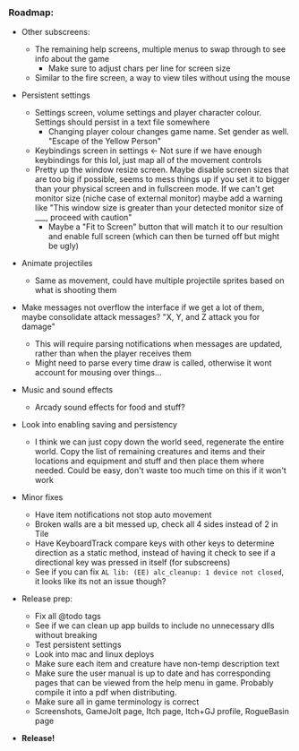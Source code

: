 ### **Roadmap:**
 * Other subscreens:
    * The remaining help screens, multiple menus to swap through to see info about the game
      * Make sure to adjust chars per line for screen size
    * Similar to the fire screen, a way to view tiles without using the mouse

 * Persistent settings
    * Settings screen, volume settings and player character colour. Settings should persist in a text file somewhere
      * Changing player colour changes game name. Set gender as well. "Escape of the Yellow Person"
    * Keybindings screen in settings <- Not sure if we have enough keybindings for this lol, just map all of the movement controls
    * Pretty up the window resize screen. Maybe disable screen sizes that are too big if possible, seems to mess things up if you set it to bigger than your physical screen and in fullscreen mode. If we can't get monitor size (niche case of external monitor) maybe add a warning like "This window size is greater than your detected monitor size of ___, proceed with caution"
      * Maybe a "Fit to Screen" button that will match it to our resultion and enable full screen (which can then be turned off but might be ugly)

 * Animate projectiles
    * Same as movement, could have multiple projectile sprites based on what is shooting them

 * Make messages not overflow the interface if we get a lot of them, maybe consolidate attack messages? "X, Y, and Z attack you for <combined> damage"
    * This will require parsing notifications when messages are updated, rather than when the player receives them
    * Might need to parse every time draw is called, otherwise it wont account for mousing over things...

 * Music and sound effects
    * Arcady sound effects for food and stuff?

 * Look into enabling saving and persistency
    * I think we can just copy down the world seed, regenerate the entire world. Copy the list of remaining creatures and items and their locations and equipment and stuff and then place them where needed. Could be easy, don't waste too much time on this if it won't work

 * Minor fixes
   * Have item notifications not stop auto movement
   * Broken walls are a bit messed up, check all 4 sides instead of 2 in Tile
   * Have KeyboardTrack compare keys with other keys to determine direction as a static method, instead of having it check to see if a directional key was pressed in itself (for subscreens)
   * See if you can fix `AL lib: (EE) alc_cleanup: 1 device not closed`, it looks like its not an issue though?

 * Release prep:
   * Fix all @todo tags
   * See if we can clean up app builds to include no unnecessary dlls without breaking
   * Test persistent settings
   * Look into mac and linux deploys
   * Make sure each item and creature have non-temp description text
   * Make sure the user manual is up to date and has corresponding pages that can be viewed from the help menu in game. Probably compile it into a pdf when distributing.
   * Make sure all in game terminology is correct
   * Screenshots, GameJolt page, Itch page, Itch+GJ profile, RogueBasin page

 * **Release!**

